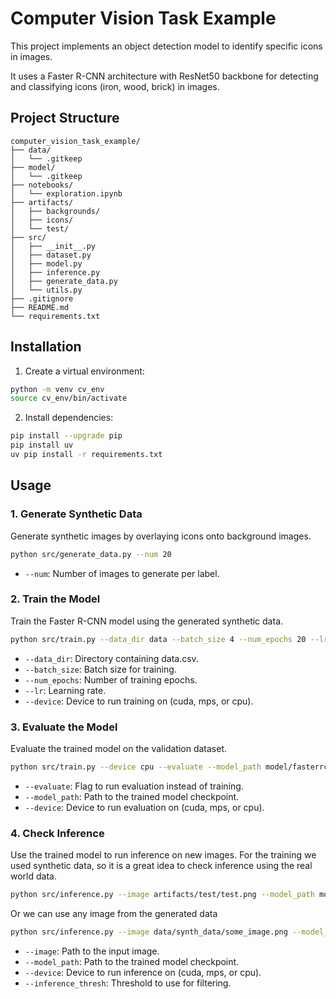 # Computer Vision Task Example

This project implements an object detection model to identify specific icons in images. 

It uses a Faster R-CNN architecture with ResNet50 backbone for detecting and classifying icons (iron, wood, brick) in images.


## Project Structure

```
computer_vision_task_example/
├── data/
│   └── .gitkeep
├── model/
│   └── .gitkeep
├── notebooks/
│   └── exploration.ipynb
├── artifacts/
│   ├── backgrounds/
│   ├── icons/
│   └── test/
├── src/
│   ├── __init__.py
│   ├── dataset.py
│   ├── model.py
│   ├── inference.py
│   ├── generate_data.py
│   └── utils.py
├── .gitignore
├── README.md
└── requirements.txt
```

## Installation

1. Create a virtual environment:

```bash
python -m venv cv_env
source cv_env/bin/activate
```

2. Install dependencies:

```bash
pip install --upgrade pip
pip install uv
uv pip install -r requirements.txt
```

## Usage

### 1. **Generate Synthetic Data**

Generate synthetic images by overlaying icons onto background images.

```bash
python src/generate_data.py --num 20
```
- `--num`: Number of images to generate per label.

### 2. **Train the Model**

Train the Faster R-CNN model using the generated synthetic data.

```bash
python src/train.py --data_dir data --batch_size 4 --num_epochs 20 --lr 0.0005 --device cpu
```

- `--data_dir`: Directory containing data.csv.
- `--batch_size`: Batch size for training.
- `--num_epochs`: Number of training epochs.
- `--lr`: Learning rate.
- `--device`: Device to run training on (cuda, mps, or cpu).

### 3. **Evaluate the Model**

Evaluate the trained model on the validation dataset.

```bash
python src/train.py --device cpu --evaluate --model_path model/fasterrcnn_final.pth
```

- `--evaluate`: Flag to run evaluation instead of training.
- `--model_path`: Path to the trained model checkpoint.
- `--device`: Device to run evaluation on (cuda, mps, or cpu).

### 4. **Check Inference**

Use the trained model to run inference on new images. For the training we used synthetic data, so it is a great idea to check inference using the real world data.

```bash
python src/inference.py --image artifacts/test/test.png --model_path model/fasterrcnn_final.pth --device cpu --inference_thresh 0.2
```

Or we can use any image from the generated data

```bash
python src/inference.py --image data/synth_data/some_image.png --model_path model/fasterrcnn_final.pth --device cpu --inference_thresh 0.2
```

- `--image`: Path to the input image.
- `--model_path`: Path to the trained model checkpoint.
- `--device`: Device to run inference on (cuda, mps, or cpu).
- `--inference_thresh`: Threshold to use for filtering.
